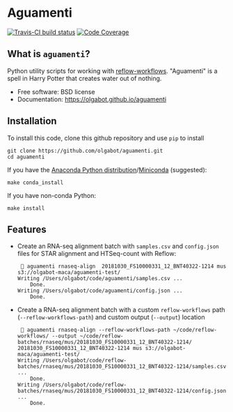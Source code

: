 
Aguamenti
===============================

[![Travis-CI build status](https://img.shields.io/travis/czbiohub/aguamenti.svg)](https://travis-ci.org/czbiohub/aguamenti)
[![Code Coverage](https://codecov.io/gh/czbiohub/aguamenti/branch/master/graph/badge.svg)](https://codecov.io/gh/czbiohub/aguamenti)


What is `aguamenti`?
---------------------------------------

Python utility scripts for working with
[reflow-workflows](https://github.com/czbiohub/reflow-workflows). "Aguamenti" is
a spell in Harry Potter that creates water out of nothing.

* Free software: BSD license
* Documentation: https://olgabot.github.io/aguamenti


Installation
------------

To install this code, clone this github repository and use `pip` to install

    git clone https://github.com/olgabot/aguamenti.git
    cd aguamenti


If you have the
[Anaconda Python distribution](anaconda.com/download/)/[Miniconda](https://conda.io/miniconda.html) (suggested):

    make conda_install

If you have non-conda Python:

    make install



Features
--------

* Create an RNA-seq alignment batch with `samples.csv` and `config.json` files for
  STAR alignment and HTSeq-count with Reflow:
    ```
      aguamenti rnaseq-align  20181030_FS10000331_12_BNT40322-1214 mus s3://olgabot-maca/aguamenti-test/
    Writing /Users/olgabot/code/aguamenti/samples.csv ...
        Done.
    Writing /Users/olgabot/code/aguamenti/config.json ...
        Done.
    ```

* Create a RNA-seq alignment batch with a custom `reflow-workflows` path
  (`--reflow-workflows-path`) and custom output (`--output`) location
    ```
      aguamenti rnaseq-align --reflow-workflows-path ~/code/reflow-workflows/ --output ~/code/reflow-batches/rnaseq/mus/20181030_FS10000331_12_BNT40322-1214/ 20181030_FS10000331_12_BNT40322-1214 mus s3://olgabot-maca/aguamenti-test/
    Writing /Users/olgabot/code/reflow-batches/rnaseq/mus/20181030_FS10000331_12_BNT40322-1214/samples.csv ...
        Done.
    Writing /Users/olgabot/code/reflow-batches/rnaseq/mus/20181030_FS10000331_12_BNT40322-1214/config.json ...
        Done.
    ```
